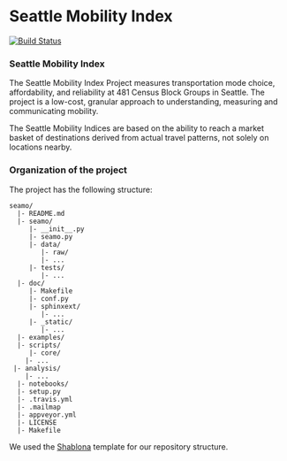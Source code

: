 # Seattle Mobility Index

[![Build Status](https://travis-ci.org/uwescience/seamo.svg?branch=master)](https://travis-ci.org/uwescience/seamo)

### Seattle Mobility Index

The Seattle Mobility Index Project measures transportation mode choice, affordability, and reliability at 481 Census Block Groups in Seattle. The project is a low-cost, granular approach to understanding, measuring and communicating mobility.

The Seattle Mobility Indices are based on the ability to reach a market basket of destinations derived from actual travel patterns, not solely on locations nearby. 


### Organization of the project

The project has the following structure:

    seamo/
      |- README.md
      |- seamo/
         |- __init__.py
         |- seamo.py
         |- data/
            |- raw/
	    	|- ...
         |- tests/
            |- ...
      |- doc/
         |- Makefile
         |- conf.py
         |- sphinxext/
            |- ...
         |- _static/
            |- ...
      |- examples/
      |- scripts/
      	 |- core/
	    |- ...
	 |- analysis/
	    |- ...
      |- notebooks/
      |- setup.py
      |- .travis.yml
      |- .mailmap
      |- appveyor.yml
      |- LICENSE
      |- Makefile






We used the [Shablona](https://github.com/uwescience/shablona) template for our repository structure.



